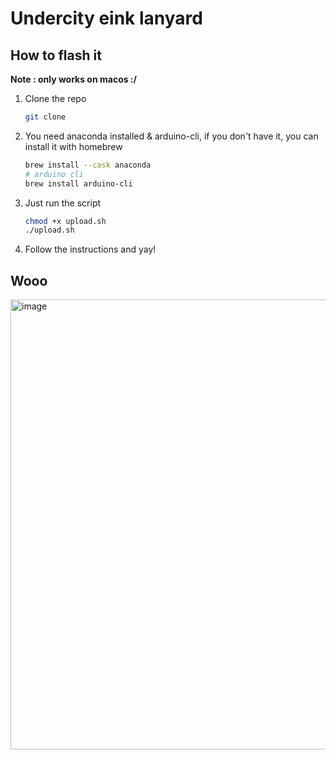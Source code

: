 # Undercity eink lanyard

## How to flash it

__Note : only works on macos :/__

1. Clone the repo
    ```bash
    git clone
    ```
2. You need anaconda installed & arduino-cli, if you don't have it, you can install it with homebrew
    ```bash
    brew install --cask anaconda
    # arduino cli
    brew install arduino-cli
    ```
3. Just run the script
    ```bash
    chmod +x upload.sh
    ./upload.sh
    ```
4. Follow the instructions and yay!

## Wooo

<img width="547" height="720" alt="image" src="https://github.com/user-attachments/assets/4808eedb-61ba-4868-983b-0e15dcd37818" />
